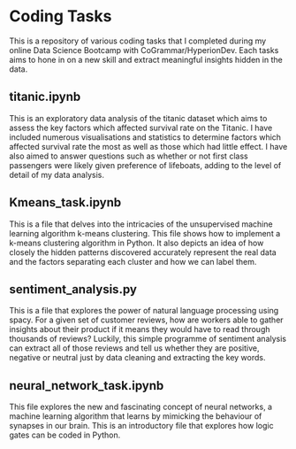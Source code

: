 # Coding Tasks

This is a repository of various coding tasks that I completed during my online Data Science Bootcamp with CoGrammar/HyperionDev.
Each tasks aims to hone in on a new skill and extract meaningful insights hidden in the data.

## titanic.ipynb

This is an exploratory data analysis of the titanic dataset which aims to assess the key factors which affected survival rate on the Titanic.
I have included numerous visualisations and statistics to determine factors which affected survival rate the most as well as those which had little effect.
I have also aimed to answer questions such as whether or not first class passengers were likely given preference of lifeboats, adding to the level of detail of my data analysis.

## Kmeans_task.ipynb

This is a file that delves into the intricacies of the unsupervised machine learning algorithm k-means clustering.
This file shows how to implement a k-means clustering algorithm in Python.
It also depicts an idea of how closely the hidden patterns discovered accurately represent the real data and the factors separating each cluster and how we can label them.

## sentiment_analysis.py

This is a file that explores the power of natural language processing using spacy.
For a given set of customer reviews, how are workers able to gather insights about their product if it means they would have to read through thousands of reviews?
Luckily, this simple programme of sentiment analysis can extract all of those reviews and tell us whether they are positive, negative or neutral just by data cleaning and extracting the key words.

## neural_network_task.ipynb

This file explores the new and fascinating concept of neural networks, a machine learning algorithm that learns by mimicking the behaviour of synapses in our brain.
This is an introductory file that explores how logic gates can be coded in Python.
